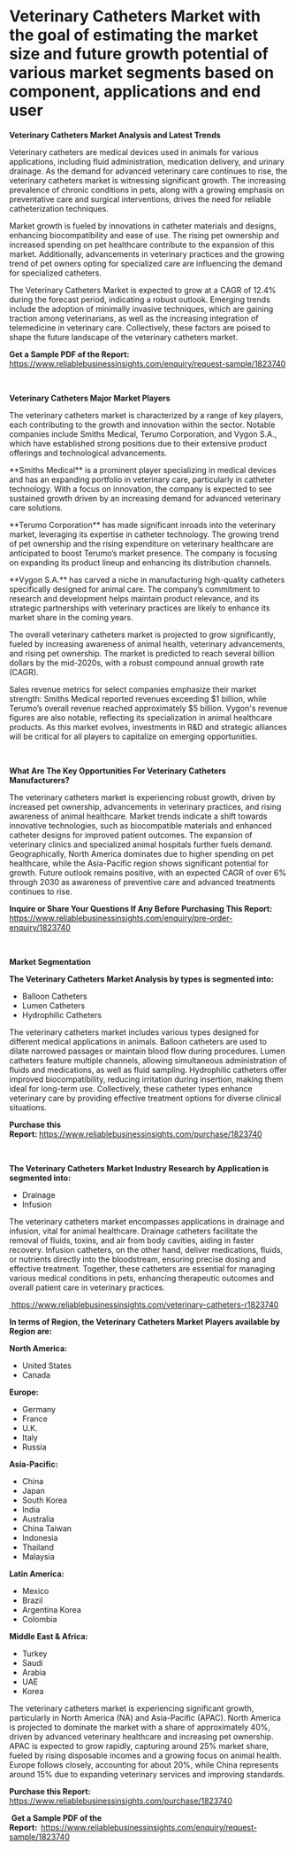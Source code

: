 <p><h1>Veterinary Catheters Market with the goal of estimating the market size and future growth potential of various market segments based on component, applications and end user</h1></p><p><strong>Veterinary Catheters Market Analysis and Latest Trends</strong></p>
<p><p>Veterinary catheters are medical devices used in animals for various applications, including fluid administration, medication delivery, and urinary drainage. As the demand for advanced veterinary care continues to rise, the veterinary catheters market is witnessing significant growth. The increasing prevalence of chronic conditions in pets, along with a growing emphasis on preventative care and surgical interventions, drives the need for reliable catheterization techniques.</p><p>Market growth is fueled by innovations in catheter materials and designs, enhancing biocompatibility and ease of use. The rising pet ownership and increased spending on pet healthcare contribute to the expansion of this market. Additionally, advancements in veterinary practices and the growing trend of pet owners opting for specialized care are influencing the demand for specialized catheters.</p><p>The Veterinary Catheters Market is expected to grow at a CAGR of 12.4% during the forecast period, indicating a robust outlook. Emerging trends include the adoption of minimally invasive techniques, which are gaining traction among veterinarians, as well as the increasing integration of telemedicine in veterinary care. Collectively, these factors are poised to shape the future landscape of the veterinary catheters market.</p></p>
<p><strong>Get a Sample PDF of the Report:&nbsp;</strong> <a href="https://www.reliablebusinessinsights.com/enquiry/request-sample/1823740?utm_campaign=3043&utm_medium=2&utm_source=Github&utm_content=ia&utm_term=13042025&utm_id=veterinary-catheters">https://www.reliablebusinessinsights.com/enquiry/request-sample/1823740</a></p>
<p>&nbsp;</p>
<p><strong>Veterinary Catheters Major Market Players</strong></p>
<p><p>The veterinary catheters market is characterized by a range of key players, each contributing to the growth and innovation within the sector. Notable companies include Smiths Medical, Terumo Corporation, and Vygon S.A., which have established strong positions due to their extensive product offerings and technological advancements.</p><p>**Smiths Medical** is a prominent player specializing in medical devices and has an expanding portfolio in veterinary care, particularly in catheter technology. With a focus on innovation, the company is expected to see sustained growth driven by an increasing demand for advanced veterinary care solutions.</p><p>**Terumo Corporation** has made significant inroads into the veterinary market, leveraging its expertise in catheter technology. The growing trend of pet ownership and the rising expenditure on veterinary healthcare are anticipated to boost Terumo’s market presence. The company is focusing on expanding its product lineup and enhancing its distribution channels.</p><p>**Vygon S.A.** has carved a niche in manufacturing high-quality catheters specifically designed for animal care. The company’s commitment to research and development helps maintain product relevance, and its strategic partnerships with veterinary practices are likely to enhance its market share in the coming years.</p><p>The overall veterinary catheters market is projected to grow significantly, fueled by increasing awareness of animal health, veterinary advancements, and rising pet ownership. The market is predicted to reach several billion dollars by the mid-2020s, with a robust compound annual growth rate (CAGR).</p><p>Sales revenue metrics for select companies emphasize their market strength: Smiths Medical reported revenues exceeding $1 billion, while Terumo’s overall revenue reached approximately $5 billion. Vygon's revenue figures are also notable, reflecting its specialization in animal healthcare products. As this market evolves, investments in R&D and strategic alliances will be critical for all players to capitalize on emerging opportunities.</p></p>
<p>&nbsp;</p>
<p><strong>What Are The Key Opportunities For Veterinary Catheters Manufacturers?</strong></p>
<p><p>The veterinary catheters market is experiencing robust growth, driven by increased pet ownership, advancements in veterinary practices, and rising awareness of animal healthcare. Market trends indicate a shift towards innovative technologies, such as biocompatible materials and enhanced catheter designs for improved patient outcomes. The expansion of veterinary clinics and specialized animal hospitals further fuels demand. Geographically, North America dominates due to higher spending on pet healthcare, while the Asia-Pacific region shows significant potential for growth. Future outlook remains positive, with an expected CAGR of over 6% through 2030 as awareness of preventive care and advanced treatments continues to rise.</p></p>
<p><strong>Inquire or Share Your Questions If Any Before Purchasing This Report:</strong> <a href="https://www.reliablebusinessinsights.com/enquiry/pre-order-enquiry/1823740?utm_campaign=3043&utm_medium=2&utm_source=Github&utm_content=ia&utm_term=13042025&utm_id=veterinary-catheters">https://www.reliablebusinessinsights.com/enquiry/pre-order-enquiry/1823740</a></p>
<p>&nbsp;</p>
<p><strong>Market Segmentation</strong></p>
<p><strong>The Veterinary Catheters Market Analysis by types is segmented into:</strong></p>
<p><ul><li>Balloon Catheters</li><li>Lumen Catheters</li><li>Hydrophilic Catheters</li></ul></p>
<p><p>The veterinary catheters market includes various types designed for different medical applications in animals. Balloon catheters are used to dilate narrowed passages or maintain blood flow during procedures. Lumen catheters feature multiple channels, allowing simultaneous administration of fluids and medications, as well as fluid sampling. Hydrophilic catheters offer improved biocompatibility, reducing irritation during insertion, making them ideal for long-term use. Collectively, these catheter types enhance veterinary care by providing effective treatment options for diverse clinical situations.</p></p>
<p><strong>Purchase this Report:&nbsp;</strong><a href="https://www.reliablebusinessinsights.com/purchase/1823740?utm_campaign=3043&utm_medium=2&utm_source=Github&utm_content=ia&utm_term=13042025&utm_id=veterinary-catheters">https://www.reliablebusinessinsights.com/purchase/1823740</a></p>
<p>&nbsp;</p>
<p><strong>The Veterinary Catheters Market Industry Research by Application is segmented into:</strong></p>
<p><ul><li>Drainage</li><li>Infusion</li></ul></p>
<p><p>The veterinary catheters market encompasses applications in drainage and infusion, vital for animal healthcare. Drainage catheters facilitate the removal of fluids, toxins, and air from body cavities, aiding in faster recovery. Infusion catheters, on the other hand, deliver medications, fluids, or nutrients directly into the bloodstream, ensuring precise dosing and effective treatment. Together, these catheters are essential for managing various medical conditions in pets, enhancing therapeutic outcomes and overall patient care in veterinary practices.</p></p>
<p><a href="https://www.reliablebusinessinsights.com/veterinary-catheters-r1823740?utm_campaign=3043&utm_medium=2&utm_source=Github&utm_content=ia&utm_term=13042025&utm_id=veterinary-catheters">&nbsp;https://www.reliablebusinessinsights.com/veterinary-catheters-r1823740</a></p>
<p><strong>In terms of Region, the Veterinary Catheters Market Players available by Region are:</strong></p>
<p>
    <p> <strong> North America: </strong>
        <ul>
            <li>United States</li>
            <li>Canada</li>
        </ul>
        </p> 
    <p> <strong> Europe: </strong>
        <ul>
            <li>Germany</li>
            <li>France</li>
            <li>U.K.</li>
            <li>Italy</li>
            <li>Russia</li>
        </ul>
        </p> 
    <p> <strong> Asia-Pacific: </strong>
        <ul>
            <li>China</li>
            <li>Japan</li>
            <li>South Korea</li>
            <li>India</li>
            <li>Australia</li>
            <li>China Taiwan</li>
            <li>Indonesia</li>
            <li>Thailand</li>
            <li>Malaysia</li>
        </ul>
        </p> 
    <p> <strong> Latin America: </strong>
        <ul>
            <li>Mexico</li>
            <li>Brazil</li>
            <li>Argentina Korea</li>
            <li>Colombia</li>
        </ul>
        </p> 
    <p> <strong> Middle East & Africa: </strong>
        <ul>
            <li>Turkey</li>
            <li>Saudi</li>
            <li>Arabia</li>
            <li>UAE</li>
            <li>Korea</li>
        </ul>
    </p>
    </p>
<p><p>The veterinary catheters market is experiencing significant growth, particularly in North America (NA) and Asia-Pacific (APAC). North America is projected to dominate the market with a share of approximately 40%, driven by advanced veterinary healthcare and increasing pet ownership. APAC is expected to grow rapidly, capturing around 25% market share, fueled by rising disposable incomes and a growing focus on animal health. Europe follows closely, accounting for about 20%, while China represents around 15% due to expanding veterinary services and improving standards.</p></p>
<p><strong>Purchase this Report: </strong><a href="https://www.reliablebusinessinsights.com/purchase/1823740?utm_campaign=3043&utm_medium=2&utm_source=Github&utm_content=ia&utm_term=13042025&utm_id=veterinary-catheters">https://www.reliablebusinessinsights.com/purchase/1823740</a></p>
<p>&nbsp;<strong>Get a Sample PDF of the Report:&nbsp;&nbsp;</strong><a href="https://www.reliablebusinessinsights.com/enquiry/request-sample/1823740?utm_campaign=3043&utm_medium=2&utm_source=Github&utm_content=ia&utm_term=13042025&utm_id=veterinary-catheters">https://www.reliablebusinessinsights.com/enquiry/request-sample/1823740</a></p>
<p><strong></strong></p>
<p><p></p><p></p><p></p></p>